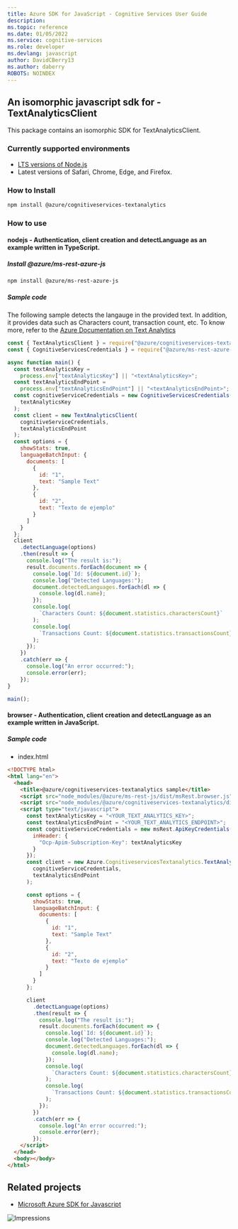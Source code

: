 ```yaml
---
title: Azure SDK for JavaScript - Cognitive Services User Guide
description: 
ms.topic: reference
ms.date: 01/05/2022
ms.service: cognitive-services
ms.role: developer
ms.devlang: javascript
author: DavidCBerry13
ms.author: daberry
ROBOTS: NOINDEX
---
```

## An isomorphic javascript sdk for - TextAnalyticsClient

This package contains an isomorphic SDK for TextAnalyticsClient.

### Currently supported environments

- [LTS versions of Node.js](https://nodejs.org/about/releases/)
- Latest versions of Safari, Chrome, Edge, and Firefox.

### How to Install

```bash
npm install @azure/cognitiveservices-textanalytics
```

### How to use

#### nodejs - Authentication, client creation and detectLanguage  as an example written in TypeScript.

##### Install @azure/ms-rest-azure-js

```bash
npm install @azure/ms-rest-azure-js
```

##### Sample code
The following sample detects the langauge in the provided text. In addition, it provides data such as Characters count, transaction count, etc. To know more, refer to the [Azure Documentation on Text Analytics](https://docs.microsoft.com/azure/cognitive-services/text-analytics/overview)

```javascript
const { TextAnalyticsClient } = require("@azure/cognitiveservices-textanalytics");
const { CognitiveServicesCredentials } = require("@azure/ms-rest-azure-js");

async function main() {
  const textAnalyticsKey =
    process.env["textAnalyticsKey"] || "<textAnalyticsKey>";
  const textAnalyticsEndPoint =
    process.env["textAnalyticsEndPoint"] || "<textAnalyticsEndPoint>";
  const cognitiveServiceCredentials = new CognitiveServicesCredentials(
    textAnalyticsKey
  );
  const client = new TextAnalyticsClient(
    cognitiveServiceCredentials,
    textAnalyticsEndPoint
  );
  const options = {
    showStats: true,
    languageBatchInput: {
      documents: [
        {
          id: "1",
          text: "Sample Text"
        },
        {
          id: "2",
          text: "Texto de ejemplo"
        }
      ]
    }
  };
  client
    .detectLanguage(options)
    .then(result => {
      console.log("The result is:");
      result.documents.forEach(document => {
        console.log(`Id: ${document.id}`);
        console.log("Detected Languages:");
        document.detectedLanguages.forEach(dl => {
          console.log(dl.name);
        });
        console.log(
          `Characters Count: ${document.statistics.charactersCount}`
        );
        console.log(
          `Transactions Count: ${document.statistics.transactionsCount}`
        );
      });
    })
    .catch(err => {
      console.log("An error occurred:");
      console.error(err);
    });
}

main();

```

#### browser - Authentication, client creation and detectLanguage  as an example written in JavaScript.

##### Sample code

- index.html
```html
<!DOCTYPE html>
<html lang="en">
  <head>
    <title>@azure/cognitiveservices-textanalytics sample</title>
    <script src="node_modules/@azure/ms-rest-js/dist/msRest.browser.js"></script>
    <script src="node_modules/@azure/cognitiveservices-textanalytics/dist/cognitiveservices-textanalytics.js"></script>
    <script type="text/javascript">
      const textAnalyticsKey = "<YOUR_TEXT_ANALYTICS_KEY>";
      const textAnalyticsEndPoint = "<YOUR_TEXT_ANALYTICS_ENDPOINT>";
      const cognitiveServiceCredentials = new msRest.ApiKeyCredentials({
        inHeader: {
          "Ocp-Apim-Subscription-Key": textAnalyticsKey
        }
      });
      const client = new Azure.CognitiveservicesTextanalytics.TextAnalyticsClient(
        cognitiveServiceCredentials,
        textAnalyticsEndPoint
      );

      const options = {
        showStats: true,
        languageBatchInput: {
          documents: [
            {
              id: "1",
              text: "Sample Text"
            },
            {
              id: "2",
              text: "Texto de ejemplo"
            }
          ]
        }
      };

      client
        .detectLanguage(options)
        .then(result => {
          console.log("The result is:");
          result.documents.forEach(document => {
            console.log(`Id: ${document.id}`);
            console.log("Detected Languages:");
            document.detectedLanguages.forEach(dl => {
              console.log(dl.name);
            });
            console.log(
              `Characters Count: ${document.statistics.charactersCount}`
            );
            console.log(
              `Transactions Count: ${document.statistics.transactionsCount}`
            );
          });
        })
        .catch(err => {
          console.log("An error occurred:");
          console.error(err);
        });
    </script>
  </head>
  <body></body>
</html>
```

## Related projects

- [Microsoft Azure SDK for Javascript](https://github.com/Azure/azure-sdk-for-js)

![Impressions](https://azure-sdk-impressions.azurewebsites.net/api/impressions/azure-sdk-for-js%2Fsdk%2Fcognitiveservices%2Fcognitiveservices-textanalytics%2FREADME.png)
